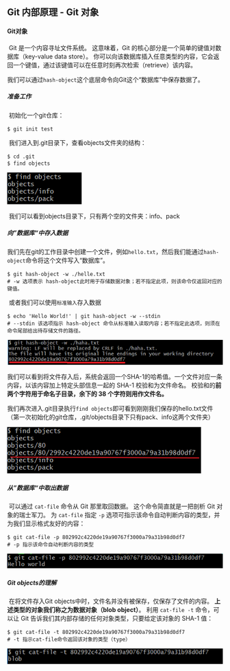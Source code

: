 ## Git 内部原理 - Git 对象

#### Git对象

​	Git 是一个内容寻址文件系统。  这意味着，Git 的核心部分是一个简单的键值对数据库（key-value data store）。 你可以向该数据库插入任意类型的内容，它会返回一个键值，通过该键值可以在任意时刻再次检索（retrieve）该内容。 

​	我们可以通过`hash-object`这个底层命令向Git这个“数据库”中保存数据了。

##### **准备工作**

​		初始化一个git仓库：

```shell
$ git init test
```

​		我们进入到.git目录下，查看objects文件夹的结构：

```shell
$ cd .git
$ find objects
```

![](../images/19.png)

​	我们可以看到objects目录下，只有两个空的文件夹：info、pack

##### 向”数据库“中存入数据

​	我们先在git的工作目录中创建一个文件，例如`hello.txt`，然后我们能通过`hash-object`命令将这个文件写入“数据库”。

```shell
$ git hash-object -w ./helle.txt
# -w 选项表示 hash-object此时用于存储数据对象；若不指定此项，则该命令仅返回对应的键值。
```

​	或者我们可以使用`标准输入`存入数据

```shell
$ echo 'Hello World!' | git hash-object -w --stdin
# --stdin 该选项指示 hash-object 命令从标准输入读取内容；若不指定此选项，则须在命令尾部给出待存储文件的路径。
```

![](../images/17.png)

​	我们可以看到将文件存入后，系统会返回一个SHA-1的哈希值。一个文件对应一条内容，以该内容加上特定头部信息一起的 SHA-1 校验和为文件命名。 校验和的**前两个字符用于命名子目录，余下的 38 个字符则用作文件名。**

​	我们再次进入.git目录执行`find objects`即可看到刚刚我们保存的hello.txt文件（第一次初始化的git仓库，.git/objects目录下只有pack、info这两个文件夹）

![](../images/18.png)

##### 从”数据库“中取出数据

​	可以通过 `cat-file` 命令从 Git 那里取回数据。 这个命令简直就是一把剖析 Git 对象的瑞士军刀。 为 `cat-file` 指定 `-p` 选项可指示该命令自动判断内容的类型，并为我们显示格式友好的内容：

```shell
$ git cat-file -p 802992c4220de19a90767f3000a79a31b98d0df7
# -p 指示该命令自动判断内容的类型	
```

![](../images/20.png)

##### Git objects的理解

​	在将文件存入Git objects中时，文件名并没有被保存，仅保存了文件的内容。 **上述类型的对象我们称之为数据对象（blob object）**。 利用 `cat-file -t` 命令，可以让 Git 告诉我们其内部存储的任何对象类型，只要给定该对象的 SHA-1 值：

```shell
$ git cat-file -t 802992c4220de19a90767f3000a79a31b98d0df7
# -t 指示cat-file命令返回该对象的类型（type）
```

![](../images/21.png)

